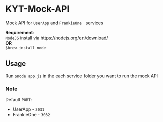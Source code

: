 # KYT-Mock-API

Mock API for `UserApp` and `FrankieOne ` services

**Requirement**:\
`NodeJS` install via https://nodejs.org/en/download/ \
**OR**\
`$brew install node`

## Usage
Run `$node app.js` in the each service folder you want to run the mock API
 
### Note
Default `PORT`:
  - UserApp - `3031`
  - FrankieOne - `3032`
